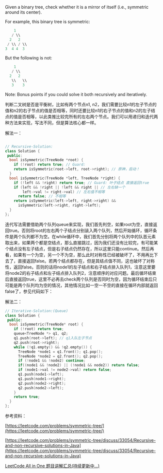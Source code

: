 Given a binary tree, check whether it is a mirror of itself (i.e., symmetric around its center).

For example, this binary tree is symmetric:

```cpp
    1
   / \\
  2   2
 / \\ / \\
3  4 4  3
```

But the following is not:

```cpp
    1
   / \\
  2   2
   \\   \\
   3    3
```

Note: Bonus points if you could solve it both recursively and iteratively.

判断二叉树是否是平衡树，比如有两个节点n1, n2，我们需要比较n1的左子节点的值和n2的右子节点的值是否相等，同时还要比较n1的右子节点的值和n2的左子结点的值是否相等，以此类推比较完所有的左右两个节点。我们可以用递归和迭代两种方法来实现，写法不同，但是算法核心都一样。

解法一：

```cpp

// Recursive-Solution:
class Solution {
 public:
  bool isSymmetric(TreeNode *root) {
    if (!root) return true; // Guard:
    return isSymmetric(root->left, root->right); // 原神，启动！
  }
  bool isSymmetric(TreeNode *left, TreeNode *right) {
    if (!left && !right) return true; // Guard: 叶子结点 直接返回true
    if (left && !right || !left && right || // 左右缺一个
        left->val != right->val) // 左右值不相等
      return false; // 不相等
    return isSymmetric(left->left, right->right) &&
      isSymmetric(left->right, right->left);
  }
};
```

迭代写法需要借助两个队列queue来实现，我们首先判空，如果root为空，直接返回true。否则将root的左右两个子结点分别装入两个队列，然后开始循环，循环条件是两个队列都不为空。在while循环中，我们首先分别将两个队列中的队首元素取出来，如果两个都是空结点，那么直接跳过，因为我们还没有比较完，有可能某个结点没有左子结点，但是右子结点仍然存在，所以这里只能continue。然后再看，如果有一个为空，另一个不为空，那么此时对称性已经被破坏了，不用再比下去了，直接返回false。若两个结点都存在，但是其结点值不同，这也破坏了对称性，返回false。否则的话将node1的左子结点和右子结点排入队列1，注意这里要将node2的右子结点和左子结点排入队列2，注意顺序的对应问题。最后循环结束后直接返回true，这里不必再去check两个队列是否同时为空，因为循环结束后只可能是两个队列均为空的情况，其他情况比如一空一不空的直接在循环内部就返回false了，参见代码如下：

解法二：

```cpp
// Iterative-Solution:(Queue)
class Solution {
 public:
  bool isSymmetric(TreeNode* root) {
    if (!root) return true;
    queue<TreeNode *> q1, q2;
    q1.push(root->left); // q1入队左子节点
    q2.push(root->right);
    while (!q1.empty() && !q2.empty()) {
      TreeNode *node1 = q1.front(); q1.pop();
      TreeNode *node2 = q2.front(); q2.pop();
      if (!node1 && !node2) continue;
      if((node1 && !node2) || (!node1 && node2)) return false;
      if (node1->val != node2->val) return false;
      q1.push(node1->left);
      q1.push(node1->right);
      q2.push(node2->right);
      q2.push(node2->left);
    }
    return true;
  }
};
```

参考资料：

[https://leetcode.com/problems/symmetric-tree/](https://leetcode.com/problems/symmetric-tree/)

[https://leetcode.com/problems/symmetric-tree/discuss/33054/Recursive-and-non-recursive-solutions-in-Java](https://leetcode.com/problems/symmetric-tree/discuss/33054/Recursive-and-non-recursive-solutions-in-Java)

[LeetCode All in One 题目讲解汇总(持续更新中...)](http://www.cnblogs.com/grandyang/p/4606334.html)